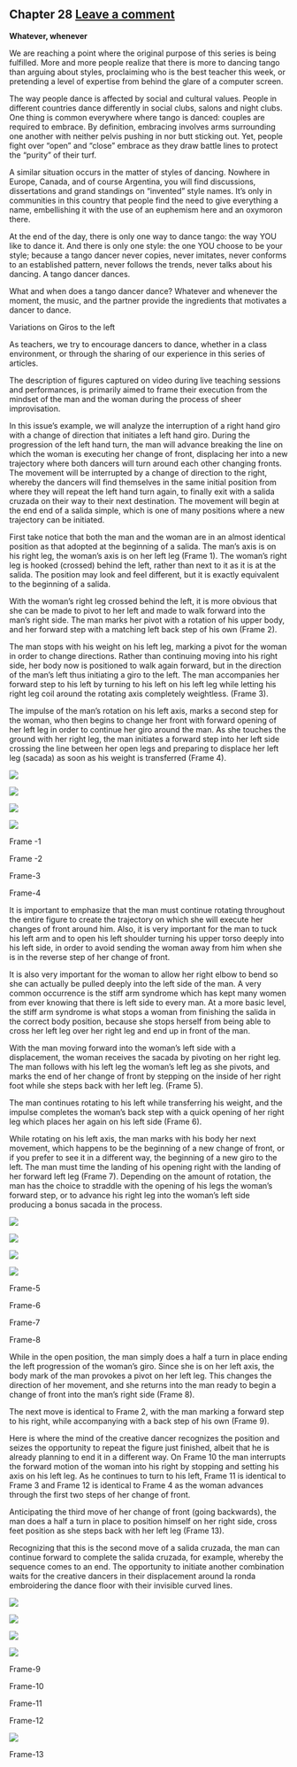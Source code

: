 Chapter 28   [Leave a comment](https://tangoourdance.wordpress.com/2009/01/08/chapter-28/#respond)
--------------------------------------------------------------------------------------------------

**Whatever, whenever**

We are reaching a point where the original purpose of this series is being fulfilled. More and more people realize that there is more to dancing tango than arguing about styles, proclaiming who is the best teacher this week, or pretending a level of expertise from behind the glare of a computer screen.

The way people dance is affected by social and cultural values. People in different countries dance differently in social clubs, salons and night clubs. One thing is common everywhere where tango is danced: couples are required to embrace. By definition, embracing involves arms surrounding one another with neither pelvis pushing in nor butt sticking out. Yet, people fight over “open” and “close” embrace as they draw battle lines to protect the “purity” of their turf.

A similar situation occurs in the matter of styles of dancing. Nowhere in Europe, Canada, and of course Argentina, you will find discussions, dissertations and grand standings on “invented” style names. It’s only in communities in this country that people find the need to give everything a name, embellishing it with the use of an euphemism here and an oxymoron there.

At the end of the day, there is only one way to dance tango: the way YOU like to dance it. And there is only one style: the one YOU choose to be your style; because a tango dancer never copies, never imitates, never conforms to an established pattern, never follows the trends, never talks about his dancing. A tango dancer dances.

What and when does a tango dancer dance? Whatever and whenever the moment, the music, and the partner provide the ingredients that motivates a dancer to dance.

Variations on Giros to the left

As teachers, we try to encourage dancers to dance, whether in a class environment, or through the sharing of our experience in this series of articles.

The description of figures captured on video during live teaching sessions and performances, is primarily aimed to frame their execution from the mindset of the man and the woman during the process of sheer improvisation.

In this issue’s example, we will analyze the interruption of a right hand giro with a change of direction that initiates a left hand giro. During the progression of the left hand turn, the man will advance breaking the line on which the woman is executing her change of front, displacing her into a new trajectory where both dancers will turn around each other changing fronts. The movement will be interrupted by a change of direction to the right, whereby the dancers will find themselves in the same initial position from where they will repeat the left hand turn again, to finally exit with a salida cruzada on their way to their next destination. The movement will begin at the end end of a salida simple, which  is one of many positions where a new trajectory can be initiated.

First take notice that both the man and the woman are in an almost identical position as that adopted at the beginning of a salida. The man’s axis is on his right leg, the woman’s axis is on her left leg (Frame 1). The woman’s right leg is hooked (crossed) behind the left, rather than next to it as it is at the salida. The position may look and feel different, but it is exactly equivalent to the beginning of a salida.

With the woman’s right leg crossed behind the left, it is more obvious that she can be made to pivot to her left and made to walk forward into the man’s right side. The man marks her pivot with a rotation of his upper body, and her forward step with a matching left back step of his own (Frame 2).

The man stops with his weight on his left leg, marking a pivot for the woman in order to change directions. Rather than continuing moving into his right side, her body now is positioned to walk again forward, but in the direction of the man’s left thus initiating a giro to the left. The man accompanies her forward step to his left by turning to his left on his left leg while letting his right leg coil around the rotating axis completely weightless. (Frame 3).

The impulse of the man’s rotation on his left axis, marks a second step for the woman, who then begins to change her front with forward opening of her left leg in order to continue her giro around the man. As she touches the ground with her right leg, the man initiates a forward step into her left side crossing the line between her open legs and preparing to displace her left leg (sacada) as soon as his weight is transferred (Frame 4).

![](https://i2.wp.com/www.planet-tango.com/images/our28-01.jpg)

![](https://i1.wp.com/www.planet-tango.com/images/our28-02.jpg)

![](https://i2.wp.com/www.planet-tango.com/images/our28-03.jpg)

![](https://i0.wp.com/www.planet-tango.com/images/our28-04.jpg)

Frame -1

Frame -2

Frame-3

Frame-4

It is important to emphasize that the man must continue rotating throughout the entire figure to create the trajectory on which she will execute her changes of front around him. Also, it is very important for the man to tuck his left arm and to open his left shoulder turning his upper torso deeply into his left side, in order to avoid sending the woman away from him when she is in the reverse step of her change of front.

It is also very important for the woman to allow her right elbow to bend so she can actually be pulled deeply into the left side of the man. A very common occurrence is the stiff arm syndrome which has kept many women from ever knowing that there is left side to every man. At a more basic level, the stiff arm syndrome is what stops a woman from finishing the salida in the correct body position, because she stops herself from being able to cross her left leg over her right leg and end up in front of the man.

With the man moving forward into the woman’s left side with a displacement, the woman receives the sacada by pivoting on her right leg. The man follows with his left leg the woman’s left leg as she pivots, and marks the end of her change of front by stepping on the inside of her right foot while she steps back with her left leg. (Frame 5).

The man continues rotating to his left while transferring his weight, and the impulse completes the woman’s back step with a quick opening of her right leg which places her again on his left side (Frame 6).

While rotating on his left axis, the man marks with his body her next movement, which happens to be the beginning of a new change of front, or if you prefer to see it in a different way, the beginning of a new giro to the left. The man must time the landing of his opening right with the landing of her forward left leg (Frame 7). Depending on the amount of rotation, the man has the choice to straddle with the opening of his legs the woman’s forward step, or to advance his right leg into the woman’s left side producing a bonus sacada in the process.

![](https://i2.wp.com/www.planet-tango.com/images/our28-05.jpg)

![](https://i2.wp.com/www.planet-tango.com/images/our28-06.jpg)

![](https://i0.wp.com/www.planet-tango.com/images/our28-07.jpg)

![](https://i2.wp.com/www.planet-tango.com/images/our28-08.jpg)

Frame-5

Frame-6

Frame-7

Frame-8

While in the open position, the man simply does a half a turn in place ending the left progression of the woman’s giro. Since she is on her left axis, the body mark of the man provokes a pivot on her left leg. This changes the direction of her movement, and she returns into the man ready to begin a change of front into the man’s right side (Frame 8).

The next move is identical to Frame 2, with the man marking a forward step to his right, while accompanying with a back step of his own (Frame 9).

Here is where the mind of the creative dancer recognizes the position and seizes the opportunity to repeat the figure just finished, albeit that he is already planning to end it in a different way. On Frame 10 the man interrupts the forward motion of the woman into his right by stopping and setting his axis on his left leg. As he continues to turn to his left, Frame 11 is identical to Frame 3 and Frame 12 is identical to Frame 4 as the woman advances through the first two steps of her change of front.

Anticipating the third move of her change of front (going backwards), the man does a half a turn in place to position himself on her right side, cross feet position as she steps back with her left leg (Frame 13).

Recognizing that this is the second move of a salida cruzada, the man can continue forward to complete the salida cruzada, for example, whereby the sequence comes to an end. The opportunity to initiate another combination waits for the creative dancers in their displacement around la ronda embroidering the dance floor with their invisible curved lines.

![](https://i1.wp.com/www.planet-tango.com/images/our28-09.jpg)

![](https://i2.wp.com/www.planet-tango.com/images/our28-10.jpg)

![](https://i0.wp.com/www.planet-tango.com/images/our28-11.jpg)

![](https://i2.wp.com/www.planet-tango.com/images/our28-12.jpg)

Frame-9

Frame-10

Frame-11

Frame-12

![](https://i0.wp.com/www.planet-tango.com/images/our28-13.jpg)

Frame-13
